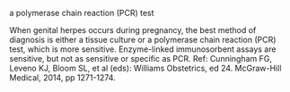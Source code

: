 a polymerase chain reaction (PCR) test

When genital herpes occurs during pregnancy, the best method of diagnosis is either a tissue culture or a
polymerase chain reaction (PCR) test, which is more sensitive. Enzyme-linked immunosorbent assays are
sensitive, but not as sensitive or specific as PCR.
Ref: Cunningham FG, Leveno KJ, Bloom SL, et al (eds): Williams Obstetrics, ed 24. McGraw-Hill Medical, 2014, pp
1271-1274.